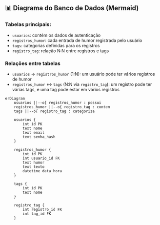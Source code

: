 ## 📊 Diagrama do Banco de Dados (Mermaid)

### Tabelas principais:

- `usuarios`: contém os dados de autenticação
- `registros_humor`: cada entrada de humor registrada pelo usuário
- `tags`: categorias definidas para os registros
- `registro_tag`: relação N:N entre registros e tags

### Relações entre tabelas

- `usuarios` → `registros_humor` (1:N): um usuário pode ter vários registros de humor
- `registros_humor` ↔ `tags` (N:N via `registro_tag`): um registro pode ter várias tags, e uma tag pode estar em vários registros

```mermaid
erDiagram
    usuarios ||--o{ registros_humor : possui
    registros_humor ||--o{ registro_tag : contem
    tags ||--o{ registro_tag : categoriza

    usuarios {
        int id PK
        text nome
        text email
        text senha_hash
    }

    registros_humor {
        int id PK
        int usuario_id FK
        text humor
        text texto
        datetime data_hora
    }

    tags {
        int id PK
        text nome
    }

    registro_tag {
        int registro_id FK
        int tag_id FK
    }
```